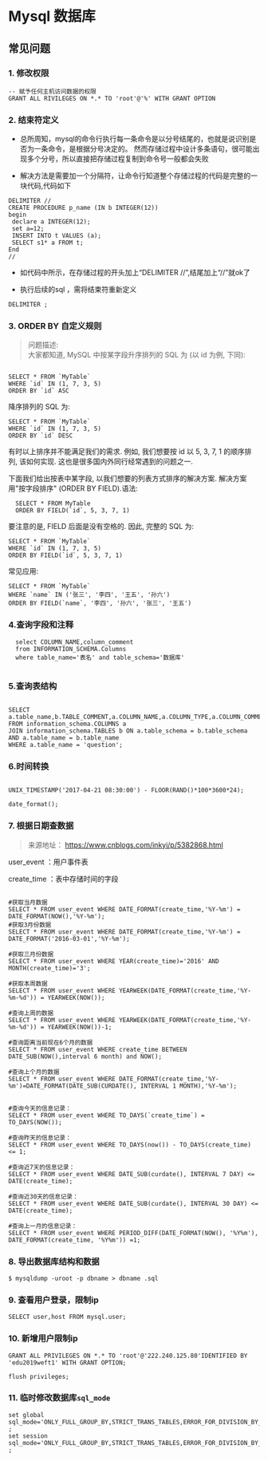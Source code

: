 # Mysql 数据库

## 常见问题

### 1. 修改权限
```mysql
-- 赋予任何主机访问数据的权限
GRANT ALL RIVILEGES ON *.* TO 'root'@'%' WITH GRANT OPTION              
```
### 2. 结束符定义

- 总所周知，mysql的命令行执行每一条命令是以分号结尾的，也就是说识别是否为一条命令，是根据分号决定的。
然而存储过程中设计多条语句，很可能出现多个分号，所以直接把存储过程复制到命令号一般都会失败


- 解决方法是需要加一个分隔符，让命令行知道整个存储过程的代码是完整的一块代码,代码如下

```mysql
DELIMITER //     
CREATE PROCEDURE p_name (IN b INTEGER(12))     
begin     
 declare a INTEGER(12);     
 set a=12;     
 INSERT INTO t VALUES (a);     
 SELECT s1* a FROM t;     
End     
//    

```
- 如代码中所示，在存储过程的开头加上“DELIMITER //”,结尾加上“//”就ok了


- 执行后续的sql ，需将结束符重新定义

```mysql
DELIMITER ;
```

### 3. ORDER BY 自定义规则

> 问题描述:  
大家都知道, MySQL 中按某字段升序排列的 SQL 为 (以 id 为例, 下同):

```mysql

SELECT * FROM `MyTable` 
WHERE `id` IN (1, 7, 3, 5) 
ORDER BY `id` ASC

```

降序排列的 SQL 为:

```mysql
SELECT * FROM `MyTable` 
WHERE `id` IN (1, 7, 3, 5) 
ORDER BY `id` DESC
```
有时以上排序并不能满足我们的需求. 例如, 我们想要按 id 以 5, 3, 7, 1 的顺序排列, 该如何实现. 这也是很多国内外同行经常遇到的问题之一.

下面我们给出按表中某字段, 以我们想要的列表方式排序的解决方案.
解决方案用"按字段排序" (ORDER BY FIELD).语法:

```mysql
  SELECT * FROM MyTable 
  ORDER BY FIELD(`id`, 5, 3, 7, 1)
```
要注意的是, FIELD 后面是没有空格的.
因此, 完整的 SQL 为:

```mysql
SELECT * FROM `MyTable` 
WHERE `id` IN (1, 7, 3, 5) 
ORDER BY FIELD(`id`, 5, 3, 7, 1)
```
常见应用:

```mysql
SELECT * FROM `MyTable` 
WHERE `name` IN ('张三', '李四', '王五', '孙六') 
ORDER BY FIELD(`name`, '李四', '孙六', '张三', '王五')
```

### 4.查询字段和注释

```mysql
  select COLUMN_NAME,column_comment 
  from INFORMATION_SCHEMA.Columns 
  where table_name='表名' and table_schema='数据库'
  
```

### 5.查询表结构

```mysql

SELECT a.table_name,b.TABLE_COMMENT,a.COLUMN_NAME,a.COLUMN_TYPE,a.COLUMN_COMMENT 
FROM information_schema.COLUMNS a 
JOIN information_schema.TABLES b ON a.table_schema = b.table_schema AND a.table_name = b.table_name
WHERE a.table_name = 'question';

```

### 6.时间转换

```mysql

UNIX_TIMESTAMP('2017-04-21 08:30:00') - FLOOR(RAND()*100*3600*24);

date_format();

```

### 7. 根据日期查数据

> 来源地址： https://www.cnblogs.com/inkyi/p/5382868.html

user_event ：用户事件表

create_time ：表中存储时间的字段


```mysql

#获取当月数据
SELECT * FROM user_event WHERE DATE_FORMAT(create_time,'%Y-%m') = DATE_FORMAT(NOW(),'%Y-%m');  
#获取3月份数据
SELECT * FROM user_event WHERE DATE_FORMAT(create_time,'%Y-%m') = DATE_FORMAT('2016-03-01','%Y-%m');  

#获取三月份数据
SELECT * FROM user_event WHERE YEAR(create_time)='2016' AND MONTH(create_time)='3';  

#获取本周数据
SELECT * FROM user_event WHERE YEARWEEK(DATE_FORMAT(create_time,'%Y-%m-%d')) = YEARWEEK(NOW());   

#查询上周的数据 
SELECT * FROM user_event WHERE YEARWEEK(DATE_FORMAT(create_time,'%Y-%m-%d')) = YEARWEEK(NOW())-1;   

#查询距离当前现在6个月的数据 
SELECT * FROM user_event WHERE create_time BETWEEN DATE_SUB(NOW(),interval 6 month) and NOW();  

#查询上个月的数据 
SELECT * FROM user_event WHERE DATE_FORMAT(create_time,'%Y-%m')=DATE_FORMAT(DATE_SUB(CURDATE(), INTERVAL 1 MONTH),'%Y-%m');  


#查询今天的信息记录：
SELECT * FROM user_event WHERE TO_DAYS(`create_time`) = TO_DAYS(NOW());  

#查询昨天的信息记录：
SELECT * FROM user_event WHERE TO_DAYS(now()) - TO_DAYS(create_time) <= 1;  

#查询近7天的信息记录：
SELECT * FROM user_event WHERE DATE_SUB(curdate(), INTERVAL 7 DAY) <= DATE(create_time);  

#查询近30天的信息记录：
SELECT * FROM user_event WHERE DATE_SUB(curdate(), INTERVAL 30 DAY) <= DATE(create_time);  

#查询上一月的信息记录：
SELECT * FROM user_event WHERE PERIOD_DIFF(DATE_FORMAT(NOW(), '%Y%m'), DATE_FORMAT(create_time, '%Y%m')) =1;   
```

### 8. 导出数据库结构和数据

```shell
$ mysqldump -uroot -p dbname > dbname .sql
```

### 9. 查看用户登录，限制ip

```mysql
SELECT user,host FROM mysql.user;
```

### 10. 新增用户限制ip

```mysql
GRANT ALL PRIVILEGES ON *.* TO 'root'@'222.240.125.80'IDENTIFIED BY 'edu2019weft1' WITH GRANT OPTION;

flush privileges;
```


### 11. 临时修改数据库`sql_mode`

```mysql
set global  sql_mode='ONLY_FULL_GROUP_BY,STRICT_TRANS_TABLES,ERROR_FOR_DIVISION_BY_ZERO,NO_AUTO_CREATE_USER,NO_ENGINE_SUBSTITUTION' ;
set session  sql_mode='ONLY_FULL_GROUP_BY,STRICT_TRANS_TABLES,ERROR_FOR_DIVISION_BY_ZERO,NO_AUTO_CREATE_USER,NO_ENGINE_SUBSTITUTION' ;
```
